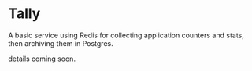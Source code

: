 # Tally

A basic service using Redis for collecting application counters and stats, then archiving them in Postgres.

details coming soon.
